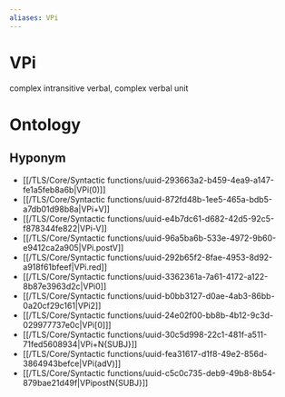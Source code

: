 ```yaml
---
aliases: VPi
---
```

# VPi

complex intransitive verbal, complex verbal unit
> 
# Ontology

## Hyponym
- [[/TLS/Core/Syntactic functions/uuid-293663a2-b459-4ea9-a147-fe1a5feb8a6b|VPi(0)]]
- [[/TLS/Core/Syntactic functions/uuid-872fd48b-1ee5-465a-bdb5-a7db01d98b8a|VPi+V]]
- [[/TLS/Core/Syntactic functions/uuid-e4b7dc61-d682-42d5-92c5-f878344fe822|VPi-V]]
- [[/TLS/Core/Syntactic functions/uuid-96a5ba6b-533e-4972-9b60-e9412ca2a905|VPi.postV]]
- [[/TLS/Core/Syntactic functions/uuid-292b65f2-8fae-4953-8d92-a918f61bfeef|VPi.red]]
- [[/TLS/Core/Syntactic functions/uuid-3362361a-7a61-4172-a122-8b87e3963d2c|VPi0]]
- [[/TLS/Core/Syntactic functions/uuid-b0bb3127-d0ae-4ab3-86bb-0a20cf29c161|VPi2]]
- [[/TLS/Core/Syntactic functions/uuid-24e02f00-bb8b-4b12-9c3d-029977737e0c|VPi[0]]]
- [[/TLS/Core/Syntactic functions/uuid-30c5d998-22c1-481f-a511-71fed5608934|VPi+N{SUBJ}]]
- [[/TLS/Core/Syntactic functions/uuid-fea31617-d1f8-49e2-856d-3864943befce|VPi(adV)]]
- [[/TLS/Core/Syntactic functions/uuid-c5c0c735-deb9-49b8-8b54-879bae21d49f|VPipostN{SUBJ}]]